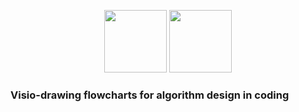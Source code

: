 <p align="center">
  <img width="100px" src="https://user-images.githubusercontent.com/89649191/132097508-102d6512-f513-4123-9c40-a8dc5b531844.png"> <img width="100px" src="https://user-images.githubusercontent.com/89649191/133547491-95526e86-33ae-4d45-8a61-806d4c709717.png">

### Visio-drawing flowcharts for algorithm design in coding
</p>
